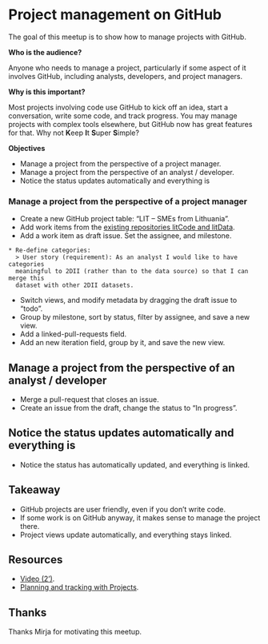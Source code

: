 
# Project management on GitHub

The goal of this meetup is to show how to manage projects with GitHub.

**Who is the audience?**

Anyone who needs to manage a project, particularly if some aspect of it
involves GitHub, including analysts, developers, and project managers.

**Why is this important?**

Most projects involving code use GitHub to kick off an idea, start a
conversation, write some code, and track progress. You may manage
projects with complex tools elsewhere, but GitHub now has great features
for that. Why not **K**eep **I**t **S**uper **S**imple?

**Objectives**

-   Manage a project from the perspective of a project manager.
-   Manage a project from the perspective of an analyst / developer.
-   Notice the status updates automatically and everything is

### Manage a project from the perspective of a project manager

-   Create a new GitHub project table: “LIT – SMEs from Lithuania”.
-   Add work items from the [existing repositories litCode and
    litData](https://github.com/orgs/an-org/repositories?q=lit&type=all&language=&sort=).
-   Add a work item as draft issue. Set the assignee, and milestone.

<!-- -->

    * Re-define categories:
      > User story (requirement): As an analyst I would like to have categories
      meaningful to 2DII (rather than to the data source) so that I can merge this
      dataset with other 2DII datasets.

-   Switch views, and modify metadata by dragging the draft issue to
    “todo”.
-   Group by milestone, sort by status, filter by assignee, and save a
    new view.
-   Add a linked-pull-requests field.
-   Add an new iteration field, group by it, and save the new view.

## Manage a project from the perspective of an analyst / developer

-   Merge a pull-request that closes an issue.
-   Create an issue from the draft, change the status to “In progress”.

## Notice the status updates automatically and everything is

-   Notice the status has automatically updated, and everything is
    linked.

## Takeaway

-   GitHub projects are user friendly, even if you don’t write code.
-   If some work is on GitHub anyway, it makes sense to manage the
    project there.
-   Project views update automatically, and everything stays linked.

## Resources

-   [Video (2’)](https://www.youtube.com/watch?v=o1wuW24Nv4E).
-   [Planning and tracking with
    Projects](https://docs.github.com/en/issues/planning-and-tracking-with-projects).

## Thanks

Thanks Mirja for motivating this meetup.
